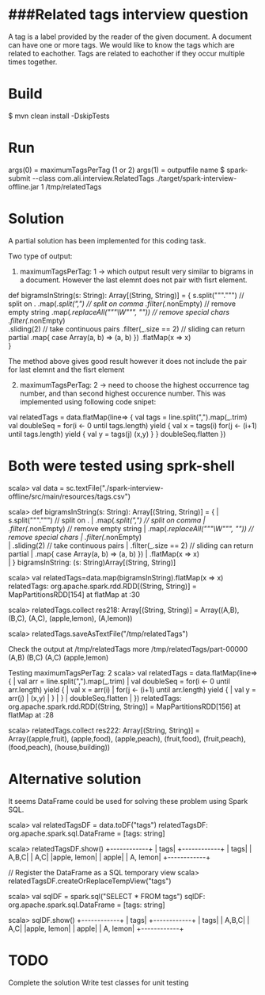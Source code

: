 ###Related tags interview question
================================================

A tag is a label provided by the reader of the given document. A document can have one or more tags. 
We would like to know the tags which are related to eachother.  Tags are related to eachother if they occur multiple times together.

Build
=====
$ mvn clean install -DskipTests

Run
====
args(0) = maximumTagsPerTag (1 or 2)
args(1) = outputfile name
$ spark-submit --class com.ali.interview.RelatedTags ./target/spark-interview-offline.jar 1 /tmp/relatedTags
  

Solution
========
A partial solution has been implemented for this coding task.  

Two type of output:
1. maximumTagsPerTag: 1 -> which output result very similar to bigrams in a document. However the last elemnt does not pair with fisrt element.

  def bigramsInString(s: String): Array[(String, String)] = { 
    s.split("""\.""")                 // split on .
    .map(_.split(",")                 // split on comma
    .filter(_.nonEmpty)               // remove empty string
    .map(_.replaceAll("""\W""", ""))  // remove special chars
    .filter(_.nonEmpty)                
    .sliding(2)                       // take continuous pairs
    .filter(_.size == 2)              // sliding can return partial
    .map{ case Array(a, b) => (a, b) })
    .flatMap(x => x)                         
  }

The method above gives good result however it does not include the pair for last elemnt and the fisrt element 

2.  maximumTagsPerTag: 2 -> need to choose the highest occurrence tag number, and than second highest occurence number. This was implemented 
using following code snipet:

val relatedTags = data.flatMap(line=> {
  val tags = line.split(",").map(_.trim)
  val doubleSeq = for(i <- 0 until tags.length) yield {
    val x = tags(i)
    for(j <- (i+1) until tags.length) yield {
      val y = tags(j)
      (x,y)
    }
   }
   doubleSeq.flatten
})	
 
Both were tested using sprk-shell
==================================
scala> val data = sc.textFile("./spark-interview-offline/src/main/resources/tags.csv")

scala>   def bigramsInString(s: String): Array[(String, String)] = { 
     |     s.split("""\.""")                 // split on .
     |     .map(_.split(",")                 // split on comma
     |     .filter(_.nonEmpty)               // remove empty string
     |     .map(_.replaceAll("""\W""", ""))  // remove special chars
     |     .filter(_.nonEmpty)                
     |     .sliding(2)                       // take continuous pairs
     |     .filter(_.size == 2)              // sliding can return partial
     |     .map{ case Array(a, b) => (a, b) })
     |     .flatMap(x => x)                         
     |   }
bigramsInString: (s: String)Array[(String, String)]

scala> val relatedTags=data.map(bigramsInString).flatMap(x => x) 
relatedTags: org.apache.spark.rdd.RDD[(String, String)] = MapPartitionsRDD[154] at flatMap at <console>:30

scala> relatedTags.collect
res218: Array[(String, String)] = Array((A,B), (B,C), (A,C), (apple,lemon), (A,lemon))

scala> relatedTags.saveAsTextFile("/tmp/relatedTags")

Check the output at /tmp/relatedTags
more /tmp/relatedTags/part-00000
(A,B)
(B,C)
(A,C)
(apple,lemon)

Testing maximumTagsPerTag: 2
scala> val relatedTags = data.flatMap(line=>{
     | val arr = line.split(",").map(_.trim)
     |  val doubleSeq = for(i <- 0 until arr.length) yield {
     |   val x = arr(i)
     |   for(j <- (i+1) until arr.length) yield {
     |    val y = arr(j)
     |    (x,y)
     |   }
     |  }
     |  doubleSeq.flatten
     | })
relatedTags: org.apache.spark.rdd.RDD[(String, String)] = MapPartitionsRDD[156] at flatMap at <console>:28

scala> relatedTags.collect
res222: Array[(String, String)] = Array((apple,fruit), (apple,food), (apple,peach), (fruit,food), (fruit,peach), (food,peach), (house,building))

Alternative solution
====================
It seems DataFrame could be used for solving these problem using Spark SQL.

scala> val relatedTagsDF = data.toDF("tags")
relatedTagsDF: org.apache.spark.sql.DataFrame = [tags: string]
 
scala> relatedTagsDF.show()
+------------+
|        tags|
+------------+
|        tags|
|       A,B,C|
|         A,C|
|apple, lemon|
|       apple|
|    A, lemon|
+------------+

// Register the DataFrame as a SQL temporary view
scala> relatedTagsDF.createOrReplaceTempView("tags")

scala> val sqlDF = spark.sql("SELECT * FROM tags")
sqlDF: org.apache.spark.sql.DataFrame = [tags: string]

scala> sqlDF.show()
+------------+
|        tags|
+------------+
|        tags|
|       A,B,C|
|         A,C|
|apple, lemon|
|       apple|
|    A, lemon|
+------------+

TODO
====
Complete the solution
Write test classes for unit testing


